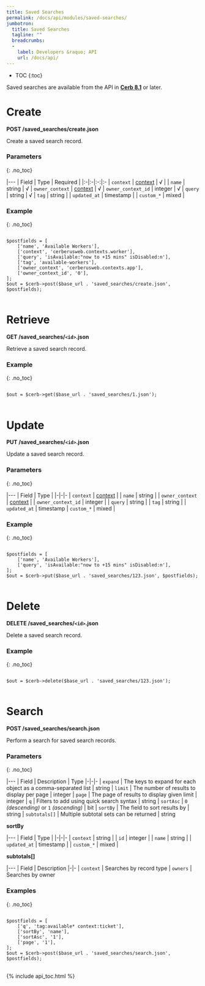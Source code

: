 ```yaml
---
title: Saved Searches
permalink: /docs/api/modules/saved-searches/
jumbotron:
  title: Saved Searches
  tagline: ""
  breadcrumbs:
  -
    label: Developers &raquo; API
    url: /docs/api/
---
```


* TOC
{:toc}

<div class="cerb-box note"><p>Saved searches are available from the API in <a href="/releases/8.1/"><b>Cerb 8.1</b></a> or later.</p></div>

# Create

**POST /saved_searches/create.json**

Create a saved search record.

### Parameters
{: .no_toc}

|---
| Field | Type | Required | 
|:-|:-|:-:|:-
| `context` | [context](/docs/api/modules/contexts/#list) | √ | 
| `name` | string | √
| `owner_context` | [context](/docs/api/modules/contexts/#list) | √
| `owner_context_id` | integer | √
| `query` | string | √
| `tag` | string | 
| `updated_at` | timestamp | 
| `custom_*` | mixed | 

### Example
{: .no_toc}

<pre>
<code class="language-php">
$postfields = [
    ['name', 'Available Workers'],
    ['context', 'cerberusweb.contexts.worker'],
    ['query', 'isAvailable:"now to +15 mins" isDisabled:n'],
    ['tag', 'available-workers'],
    ['owner_context', 'cerberusweb.contexts.app'],
    ['owner_context_id', '0'],
];
$out = $cerb->post($base_url . 'saved_searches/create.json', $postfields);
</code>
</pre>

# Retrieve

**GET /saved_searches/`<id>`.json**

Retrieve a saved search record.

### Example
{: .no_toc}

<pre>
<code class="language-php">
$out = $cerb->get($base_url . 'saved_searches/1.json');
</code>
</pre>

# Update

**PUT /saved_searches/`<id>`.json**

Update a saved search record.

### Parameters
{: .no_toc}

|---
| Field | Type | 
|-|-|-
| `context` | [context](/docs/api/modules/contexts/#list) | 
| `name` | string | 
| `owner_context` | [context](/docs/api/modules/contexts/#list) | 
| `owner_context_id` | integer | 
| `query` | string | 
| `tag` | string | 
| `updated_at` | timestamp
| `custom_*` | mixed | 

### Example
{: .no_toc}

<pre>
<code class="language-php">
$postfields = [
    ['name', 'Available Workers'],
    ['query', 'isAvailable:"now to +15 mins" isDisabled:n'],
];
$out = $cerb->put($base_url . 'saved_searches/123.json', $postfields);
</code>
</pre>

# Delete

**DELETE /saved_searches/`<id>`.json**

Delete a saved search record.

### Example
{: .no_toc}

<pre>
<code class="language-php">
$out = $cerb->delete($base_url . 'saved_searches/123.json');
</code>
</pre>

# Search

**POST /saved_searches/search.json**

Perform a search for saved search records.

### Parameters
{: .no_toc}

|---
| Field | Description | Type
|-|-|-
| `expand` | The keys to expand for each object as a comma-separated list | string
| `limit` | The number of results to display per page | integer
| `page` | The page of results to display given limit | integer
| `q` | Filters to add using quick search syntax | string
| `sortAsc` | `0` _(descending)_ or `1` _(ascending)_ | bit
| `sortBy` | The field to sort results by | string
| `subtotals[]` | Multiple subtotal sets can be returned | string 

**sortBy**

|---
| Field | Type | 
|-|-|-
| `context` | string | 
| `id` | integer | 
| `name` | string | 
| `updated_at` | timestamp | 
| `custom_*` | mixed | 

**subtotals[]**

|---
| Field | Description
|-|-
| `context` | Searches by record type
| `owners` | Searches by owner

### Examples
{: .no_toc}

<pre>
<code class="language-php">
$postfields = [
    ['q', 'tag:available* context:ticket'],
    ['sortBy', 'name'],
    ['sortAsc', '1'],
    ['page', '1'],
];
$out = $cerb->post($base_url . 'saved_searches/search.json', $postfields);
</code>
</pre>

{% include api_toc.html %}
